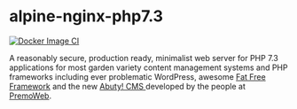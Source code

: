 # alpine-nginx-php7.3

[![Docker Image CI](https://github.com/PremoWeb/alpine-nginx-7.3/actions/workflows/docker-publish.yml/badge.svg)](https://github.com/PremoWeb/alpine-nginx-7.3/actions/workflows/docker-publish.yml)

A reasonably secure, production ready, minimalist web server for PHP 7.3 applications for most garden variety content management systems and PHP frameworks including ever problematic WordPress, awesome [Fat Free Framework](https://fatfreeframework.com) and the new [Abuty! CMS ](https://abuty.com) developed by the people at [PremoWeb](https://premoweb.com).
